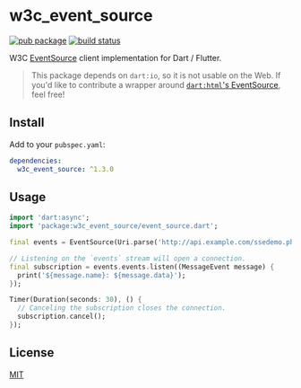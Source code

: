 # w3c_event_source

[![pub package][0]][1]
[![build status][2]][3]

[0]: https://img.shields.io/pub/v/w3c_event_source.svg?style=flat-square
[1]: https://pub.dartlang.org/packages/w3c_event_source
[2]: https://img.shields.io/travis/com/goto-bus-stop/dart-event-source/default.svg?style=flat-square
[3]: https://travis-ci.com/goto-bus-stop/dart-event-source

W3C [EventSource][] client implementation for Dart / Flutter.

> This package depends on `dart:io`, so it is not usable on the Web.
> If you'd like to contribute a wrapper around [`dart:html`'s EventSource](https://api.dartlang.org/stable/2.0.0/dart-html/EventSource-class.html), feel free!

## Install

Add to your `pubspec.yaml`:

```yaml
dependencies:
  w3c_event_source: ^1.3.0
```

## Usage

```dart
import 'dart:async';
import 'package:w3c_event_source/event_source.dart';

final events = EventSource(Uri.parse('http://api.example.com/ssedemo.php'));

// Listening on the `events` stream will open a connection.
final subscription = events.events.listen((MessageEvent message) {
  print('${message.name}: ${message.data}');
});

Timer(Duration(seconds: 30), () {
  // Canceling the subscription closes the connection.
  subscription.cancel();
});
```

## License

[MIT](./LICENSE)

[EventSource]: https://developer.mozilla.org/en-US/docs/Web/API/EventSource
